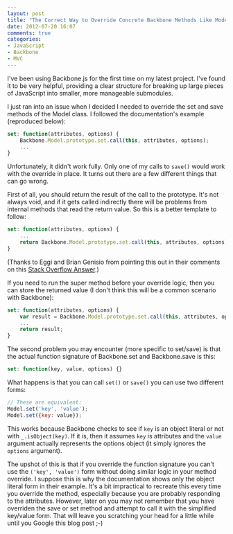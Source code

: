 ```yaml
---
layout: post
title: "The Correct Way to Override Concrete Backbone Methods Like Model.save"
date: 2012-07-20 16:07
comments: true
categories:
- JavaScript
- Backbone
- MVC
---
```


I've been using Backbone.js for the first time on my latest project.  I've found it to be very helpful, providing a clear structure for breaking up large pieces of JavaScript into smaller, more manageable submodules.

I just ran into an issue when I decided I needed to override the set and save methods of the Model class.  I followed the documentation's example (reproduced below):

``` js
set: function(attributes, options) {
    Backbone.Model.prototype.set.call(this, attributes, options);
    ...
}
```

Unfortunately, it didn't work fully.  Only one of my calls to `save()` would work with the override in place.  It turns out there are a few different things that can go wrong.

First of all, you should return the result of the call to the prototype.  It's not always void, and if it gets called indirectly there will be problems from internal methods that read the return value.  So this is a better template to follow:

``` js
set: function(attributes, options) {
    ...
    return Backbone.Model.prototype.set.call(this, attributes, options);
}
```

(Thanks to Eggi and Brian Genisio from pointing this out in their comments on this [Stack Overflow Answer](http://stackoverflow.com/questions/7607921/backbone-js-collection-create-and-overridden-model-set).)

If you need to run the super method before your override logic, then you can store the returned value (I don't think this will be a common scenario with Backbone):

``` js
set: function(attributes, options) {
    var result = Backbone.Model.prototype.set.call(this, attributes, options);
    ...
    return result;
}
```

The second problem you may encounter (more specific to set/save) is that the actual function signature of Backbone.set and Backbone.save is this:

``` js
set: function(key, value, options) {}
```

What happens is that you can call `set()` or `save()` you can use two different forms:

``` js
// These are equivalent:
Model.set('key', 'value');
Model.set({key: value});
```

This works because Backbone checks to see if `key` is an object literal or not with `_.isObject(key)`.  If it is, then it assumes `key` is attributes and the `value` argument actually represents the options object (it simply ignores the `options` argument).

The upshot of this is that if you override the function signature you can't use the `('key', 'value')` form without doing similar logic in your method override.  I suppose this is why the documentation shows only the object literal form in their example.  It's a bit impractical to recreate this every time you override the method, especially because you are probably responding to the attributes.  However, later on you may not remember that you have overriden the save or set method and attempt to call it with the simplified key/value form.  That will leave you scratching your head for a little while until you Google this blog post ;-)